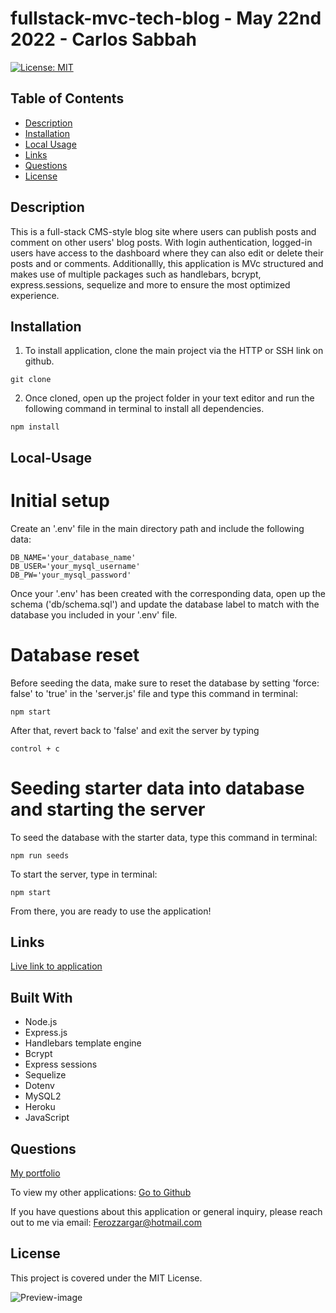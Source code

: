 # fullstack-mvc-tech-blog - May 22nd 2022 - Carlos Sabbah

[![License: MIT](https://img.shields.io/badge/License-MIT-yellow.svg)](https://opensource.org/licenses/MIT)

## Table of Contents

- [Description](#Description)
- [Installation](#Installation)
- [Local Usage](#Local-Usage)
- [Links](#Links)
- [Questions](#Questions)
- [License](#License)

##

## Description

This is a full-stack CMS-style blog site where users can publish posts and comment on other users' blog posts. With login authentication, logged-in users have access to the dashboard where they can also edit or delete their posts and or comments. Additionallly, this application is MVc structured and makes use of multiple packages such as handlebars, bcrypt, express.sessions, sequelize and more to ensure the most optimized experience.

## Installation

1. To install application, clone the main project via the HTTP or SSH link on github.

```
git clone
```

2. Once cloned, open up the project folder in your text editor and run the following command in terminal to install all dependencies.

```
npm install
```

## Local-Usage

# Initial setup

Create an '.env' file in the main directory path and include the following data:

```
DB_NAME='your_database_name'
DB_USER='your_mysql_username'
DB_PW='your_mysql_password'
```

Once your '.env' has been created with the corresponding data, open up the schema ('db/schema.sql') and update the database label to match with the database you included in your '.env' file.

# Database reset

Before seeding the data, make sure to reset the database by setting 'force: false' to 'true' in the 'server.js' file and type this command in terminal:

```
npm start
```

After that, revert back to 'false' and exit the server by typing

```
control + c
```

# Seeding starter data into database and starting the server

To seed the database with the starter data, type this command in terminal:

```
npm run seeds
```

To start the server, type in terminal:

```
npm start
```

From there, you are ready to use the application!

## Links

[Live link to application](https://fullstack-mvc-techblog.herokuapp.com/)

## Built With

- Node.js
- Express.js
- Handlebars template engine
- Bcrypt
- Express sessions
- Sequelize
- Dotenv
- MySQL2
- Heroku
- JavaScript

## Questions

[My portfolio](https://falconview.github.io/Portfolio/)

To view my other applications:
[Go to Github](https://github.com/FalconView)

If you have questions about this application or general inquiry, please reach out to me via email: Ferozzargar@hotmail.com

## License

This project is covered under the MIT License.

![Preview-image](https://user-images.githubusercontent.com/91699101/170105386-69940ebe-c90c-4127-b76c-d27690cc42a0.png)

